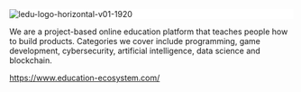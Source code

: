 <div style="background-color: #FFFFFF">
  <img src="https://user-images.githubusercontent.com/127954714/236630107-4416d15e-8eeb-4161-9297-f9d31e284102.png" alt="ledu-logo-horizontal-v01-1920" style="display: block;">
</div>



We are a project-based online education platform that teaches people how to build products. Categories we cover include programming, game development, cybersecurity, artificial intelligence, data science and blockchain.

https://www.education-ecosystem.com/

